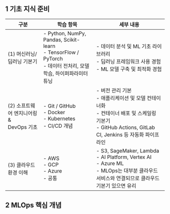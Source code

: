 ## 1 기초 지식 준비

| 구분                     | 학습 항목 | 세부 내용                          |
|-------------------------|-----------|---------------------------------|
| (1) 머신러닝/딥러닝 기본기 | - Python, NumPy, Pandas, Scikit-learn<br>- TensorFlow / PyTorch<br>- 데이터 전처리, 모델 학습, 하이퍼파라미터 튜닝 | - 데이터 분석 및 ML 기초 라이브러리 <br>- 딥러닝 프레임워크 사용 경험<br>- ML 모델 구축 및 최적화 경험 |
| (2) 소프트웨어 엔지니어링 &<br> DevOps 기초 | - Git / GitHub<br> - Docker<br> - Kubernetes<br> - CI/CD 개념| - 버전 관리 기본<br> - 애플리케이션 및 모델 컨테이너화<br> -  컨테이너 배포 및 스케일링 기본기<br> - GitHub Actions, GitLab CI, Jenkins 등 자동화 파이프라인 |
| (3) 클라우드 환경 이해 | - AWS<br> - GCP<br> - Azure<br> - 공통 | - S3, SageMaker, Lambda<br> - AI Platform, Vertex AI<br> - Azure ML<br> - MLOps는 대부분 클라우드 서비스와 연결되므로 클라우드 기본기 있으면 유리|


## 2 MLOps 핵심 개념